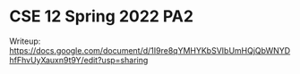 # CSE 12 Spring 2022 PA2

Writeup: https://docs.google.com/document/d/1I9re8qYMHYKbSVIbUmHQjQbWNYDhfFhvUyXauxn9t9Y/edit?usp=sharing